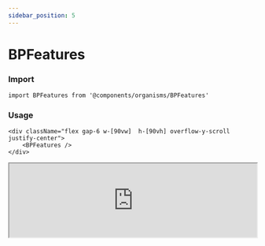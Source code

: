 ```yaml
---
sidebar_position: 5
---
```


#  BPFeatures

### Import

```tsx
import BPFeatures from '@components/organisms/BPFeatures'
```

### Usage 

```tsx
<div className="flex gap-6 w-[90vw]  h-[90vh] overflow-y-scroll justify-center">
    <BPFeatures />
</div>
```

<iframe width="100%" heigh="200px" src="https://ui-kit.blue-panda.dev/iframe.html?args=&id=organisms-bpfarewell--basic&viewMode=story" />




Check more colors, statuses and styles at: 
<img src={'/img/sb.png'} style={{width: '15px'}} />

https://ui-kit.blue-panda.dev/?path=/story/organisms-bpfarewell--basic